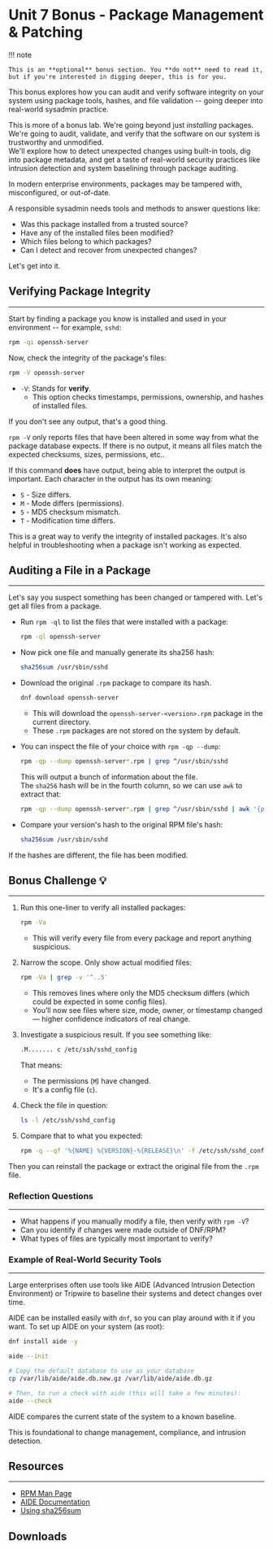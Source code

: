 # Unit 7 Bonus - Package Management & Patching

!!! note

    This is an **optional** bonus section. You **do not** need to read it, but if you're interested in digging deeper, this is for you.

This bonus explores how you can audit and verify software integrity on your system
using package tools, hashes, and file validation -- going deeper into real-world
sysadmin practice.

This is more of a bonus lab. We're going beyond just _installing_ packages.
We're going to audit, validate, and verify that the software on our system is
trustworthy and unmodified.  
We'll explore how to detect unexpected changes using built-in tools, dig into package
metadata, and get a taste of real-world security practices like intrusion detection
and system baselining through package auditing.

In modern enterprise environments, packages may be tampered with, misconfigured, or out-of-date.

A responsible sysadmin needs tools and methods to answer questions like:

- Was this package installed from a trusted source?
- Have any of the installed files been modified?
- Which files belong to which packages?
- Can I detect and recover from unexpected changes?

Let's get into it.

## Verifying Package Integrity

---

Start by finding a package you know is installed and used in your environment -- for example, `sshd`:

```bash
rpm -qi openssh-server
```

Now, check the integrity of the package's files:

```bash
rpm -V openssh-server
```

- `-V`: Stands for **verify**.
  - This option checks timestamps, permissions, ownership, and hashes of installed files.

If you don't see any output, that's a good thing.

`rpm -V` only reports files that have been altered in some way from what the package database expects.
If there is no output, it means all files match the expected checksums, sizes, permissions, etc..

If this command **does** have output, being able to interpret the output is important.
Each character in the output has its own meaning:

- `S` - Size differs.
- `M` - Mode differs (permissions).
- `5` - MD5 checksum mismatch.
- `T` - Modification time differs.

This is a great way to verify the integrity of installed packages.
It's also helpful in troubleshooting when a package isn't working as expected.


## Auditing a File in a Package

---

Let's say you suspect something has been changed or tampered with.
Let's get all files from a package.  

- Run `rpm -ql` to list the files that were installed with a package:

  ```bash
  rpm -ql openssh-server
  ```

- Now pick one file and manually generate its sha256 hash:

  ```bash
  sha256sum /usr/sbin/sshd
  ```

- Download the original `.rpm` package to compare its hash.

  ```bash
  dnf download openssh-server
  ```

  - This will download the `openssh-server-<version>.rpm` package in the current directory.
  - These `.rpm` packages are not stored on the system by default.

- You can inspect the file of your choice with `rpm -qp --dump`:

  ```bash
  rpm -qp --dump openssh-server*.rpm | grep ^/usr/sbin/sshd
  ```

  This will output a bunch of information about the file.  
  The `sha256` hash will be in the fourth column, so we can use `awk` to extract that:

  ```bash
  rpm -qp --dump openssh-server*.rpm | grep ^/usr/sbin/sshd | awk '{print $4}'
  ```

- Compare your version's hash to the original RPM file's hash:

  ```bash
  sha256sum /usr/sbin/sshd
  ```

If the hashes are different, the file has been modified.

## Bonus Challenge 💡

---

1. Run this one-liner to verify all installed packages:
   ```bash
   rpm -Va
   ```
   - This will verify every file from every package and report anything suspicious.
1. Narrow the scope. Only show actual modified files:

   ```bash
   rpm -Va | grep -v '^..5'
   ```

   - This removes lines where only the MD5 checksum differs (which could be expected in some config files).
   - You’ll now see files where size, mode, owner, or timestamp changed — higher confidence indicators of real change.

1. Investigate a suspicious result. If you see something like:

   ```bash
   .M....... c /etc/ssh/sshd_config
   ```

   That means:

   - The permissions (`M`) have changed.
   - It's a config file (`c`).

1. Check the file in question:

   ```bash
   ls -l /etc/ssh/sshd_config
   ```

1. Compare that to what you expected:
   ```bash
   rpm -q --qf '%{NAME} %{VERSION}-%{RELEASE}\n' -f /etc/ssh/sshd_config
   ```

Then you can reinstall the package or extract the original file from the `.rpm` file.

### Reflection Questions

---

- What happens if you manually modify a file, then verify with `rpm -V`?
- Can you identify if changes were made outside of DNF/RPM?
- What types of files are typically most important to verify?


### Example of Real-World Security Tools

---

Large enterprises often use tools like AIDE (Advanced Intrusion Detection Environment) or Tripwire to baseline their systems and detect changes over time.

AIDE can be installed easily with `dnf`, so you can play around with it if you want.
To set up AIDE on your system (as root):

```bash
dnf install aide -y

aide --init

# Copy the default database to use as your database
cp /var/lib/aide/aide.db.new.gz /var/lib/aide/aide.db.gz

# Then, to run a check with aide (this will take a few minutes):
aide --check
```

AIDE compares the current state of the system to a known baseline.

This is foundational to change management, compliance, and intrusion detection.

## Resources

---

- [RPM Man Page](https://man7.org/linux/man-pages/man8/rpm.8.html)
- [AIDE Documentation](https://aide.github.io/)
- [Using sha256sum](https://man7.org/linux/man-pages/man1/sha256sum.1.html)
 
## Downloads
